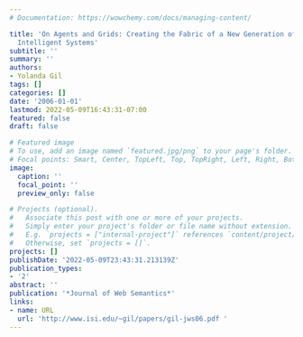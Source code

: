 ```yaml
---
# Documentation: https://wowchemy.com/docs/managing-content/

title: 'On Agents and Grids: Creating the Fabric of a New Generation of Distributed
  Intelligent Systems'
subtitle: ''
summary: ''
authors:
- Yolanda Gil
tags: []
categories: []
date: '2006-01-01'
lastmod: 2022-05-09T16:43:31-07:00
featured: false
draft: false

# Featured image
# To use, add an image named `featured.jpg/png` to your page's folder.
# Focal points: Smart, Center, TopLeft, Top, TopRight, Left, Right, BottomLeft, Bottom, BottomRight.
image:
  caption: ''
  focal_point: ''
  preview_only: false

# Projects (optional).
#   Associate this post with one or more of your projects.
#   Simply enter your project's folder or file name without extension.
#   E.g. `projects = ["internal-project"]` references `content/project/deep-learning/index.md`.
#   Otherwise, set `projects = []`.
projects: []
publishDate: '2022-05-09T23:43:31.213139Z'
publication_types:
- '2'
abstract: ''
publication: '*Journal of Web Semantics*'
links:
- name: URL
  url: 'http://www.isi.edu/~gil/papers/gil-jws06.pdf '
---
```

